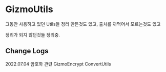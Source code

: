 # GizmoUtils
그동안 사용하고 있던 Utils들 정리 만든것도 있고, 출처를 까먹어서 모르는것도 있고


정리가 되지 않던것들 정리중.

Change Logs
----------------------------------------------------------
2022.07.04 암호화 관련 GizmoEncrypt 
           ConvertUtils
